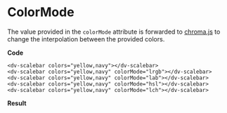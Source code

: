 # ColorMode

The value provided in the `colorMode` attribute is forwarded to [chroma.js](https://gka.github.io/chroma.js/#scale-mode) to change the interpolation between the provided colors.

**Code**
```html{4}
<dv-scalebar colors="yellow,navy"></dv-scalebar>
<dv-scalebar colors="yellow,navy" colorMode="lrgb"></dv-scalebar>
<dv-scalebar colors="yellow,navy" colorMode="lab"></dv-scalebar>
<dv-scalebar colors="yellow,navy" colorMode="hsl"></dv-scalebar>
<dv-scalebar colors="yellow,navy" colorMode="lch"></dv-scalebar>
```

**Result**
<dv-scalebar colors="yellow,navy"></dv-scalebar>
<dv-scalebar colors="yellow,navy" colorMode="lrgb"></dv-scalebar>
<dv-scalebar colors="yellow,navy" colorMode="lab"></dv-scalebar>
<dv-scalebar colors="yellow,navy" colorMode="hsl"></dv-scalebar>
<dv-scalebar colors="yellow,navy" colorMode="lch"></dv-scalebar>
